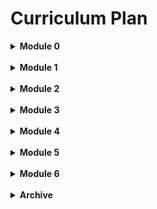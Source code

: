 # Curriculum Plan

<details><Summary><strong>Module 0</strong></Summary>
To Be Moved
</details><br>

<details><Summary><strong>Module 1</strong></Summary>

### Week 1
* Intro to Programming
    - Understand what makes something a computer
    - Appreciate the importance of giving instructions
    - Write a simple program
* Data Types and Variables
    - Recognize each of the main c# datatypes.
    - Speak to a few common methods for each data type.
    - Practice researching built-in c# methods.
* Conditional Logic
    - explain the flow of execution through code  
    - use `if/else` statements to control execution
* PD: Note-Taking for Technical Content
    - Identify strategies for note-taking for technical content
    - Implement note-taking strategies for upcoming lessons

### Week 2
* Collections 
    - Define and use **arrays** and **lists**
    - Identify key differences between **arrays** and **lists**
    - Define and use a **dictionary**
    - Iterate through collections with `foreach` and `for`
* Looping and Iteration
    - Identify and implement code blocks.
    - Use `while`, and `for` to repeat code blocks.
    - Recognize potential infinite loops.
* Methods
    - Define the terms Method, Argument, Return Value, and Object.
    - Explain why we use methods
    - Define methods in c#
    - Understand how abstraction helps us program
* PD: Asking Technical Questions That Lead to Answers
    - Use effective keywords in a Google search to find answers faster
    - Ask technical questions that are both clear and concise

### Week 3
* Classes
    - Describe the difference between a class and an instance of that class
    - Practice building classes with state and behavior
    - Identify some best-practices for defining state and behavior
* Object Oriented Programming (OOP)
    - Define OOP
    - Discuss the benefits of OOP
    - Identify different syntaxes for object instantiation
* Class Interaction
    - Implement appropriate class file structure
    - Gain familiarity with passing around 'smart' objects
* PD: Productivity + Time MGMT
    - Identify strategies for improving productivity in a fast-paced, learning environment
    - Implement productivity strategies and approaches for the upcoming week
    - Review your current approach to time management and calendaring
    - Implement time management strategies for the upcoming week

### Week 4
* Intro to IDE
    - Define and start using an IDE
    - Identify the benefits of using an IDE
* Debugging
    - Understand what a bug is
    - Practice Debugging with Breakpoints
* Unit Testing, Part 1
    - Define Automated Testing.
    - Understand why we use tests.
    - Implement unit tests for a single class.

### Week 5
* Unit Testing, Part 2
    - Define the stages of a test
    - Recognize difference in testing command and query methods
* Scope
    - Identify how **scope** affects where variables can be accessed
    - Have a reference to look at when **scope** errors show up
    - Understand the difference between the **public** and **private** access modifiers
    - Start thinking about when to use **public** vs **private**
* Refactoring
    - Define 'Refactoring' in programming terms.
    - Define and implement the Single Responsibility Principle
* PD: Using Technical Terminology
    - Practice using technical terminology to describe code.
    - Practice presenting technical topics in a group setting.

### Project
* Message Logger
    - Demonstrate:
        * Version Control, including branches and pull requests.
        * Understanding of database table relationships.
        * Database CRUD with an ORM.

    - Explore:
        * Dive into a new (not written by you) code base!
        * Using TDD to add additional features! (For any new feature that you create, try writing the tests first, and then creating the code that makes those tests pass!)

</details><br>

<details><Summary><strong>Module 2</strong></Summary>

### Week 1
* Version Control and Solo Git
    - Define Version Control and its benefit
    - Build a mental model of branching workflow
    - Practice committing and branching on a solo repository
* Intro to Databases
    - Describe a database and its uses in various applications
    - Define relational data
    - Create a Database with Postgresql and PgAdmin
* SQL CRUD
    - Define CRUD
    - Use SQL to SELECT, INSERT, REMOVE and UPDATE records
    - Use basic WHERE clause to filter records
* PD: The Graceful Exit
    - Strategies for responding to questions you can't answer.
    - Identify personal qualities you want to highlight.

### Week 2
* Test Driven Development
    - Describe the benefits of TDD
    - Practice a TDD workflow
    - Define the difference between Unit and Integration tests
* Git for Pairs
    - Outline a workflow for collaborating on a single repository
    - Identify and resolve merge conflicts
* Data Relationships
    - Solidify understanding of Primary Keys and Foreign Keys
    - Visualize One-to-One, One-to-Many, and Many-to-Many relationships
    - Implement a Many-to-Many relationship using a join table
    - Practice describing different relationships
* PD: Revisiting Productive Struggle

### Week 3
* SQL Aggregates
    - Develop a visualization for grouping and aggregating data
    - Use GROUP BY, COUNT, SUM, and AVERAGE
* SQL Joins
    - Visualize and practice SQL join queries
    - Use WHERE and JOIN together
    - Understand the difference between an inner join and a left join
* LINQ
    - Understand why we use LINQ
    - Practice basic LINQ methods
    - Recognize LINQ Query Syntax
* PD: TBD

### Week 4
* Intro to ORM
    - Define ORM, Entity Framework, and Framework
    - Describe the benefits of working with objects
    - Use Entity Framework in a Console Application to create a database
    - Create a one-to-many relationship using Entity Framework
* CRUD with ORM
* PD: TBD

### Week 5
* Database Migrations
    - Explore business decisions that drive database changes
    - Practice making database changes to add and remove columns
    - Learn how to create seed data
* Many to Many Using an ORM
    -  Understand why frameworks have versions
    -  Reinforce how to structure many-to-many database relationships
    -  Implement a many-to-many relationship using Entity Framework
* PD: SQL Workplace Simulation
    - Practice professional Slack communication
    - Apply SQL skills to a more real-world scenario
    - Practice giving and receiving feedback

### Project
* Message Logger
    - Demonstrate:
        * Version Control, including branches and pull requests.
        * Understanding of database table relationships.
        * Database CRUD with an ORM.
    - Explore:
        * Dive into a new (not written by you) code base!
        * Using TDD to add additional features! (For any new feature that you create, try writing the tests first, and then creating the code that makes those tests pass!)

</details><br>

<details><Summary><strong>Module 3</strong></Summary>

**Mod Overview** All things MVC.  
**Lesson Project** [MvcMovie](https://github.com/turingschool-examples/MvcMovieStarter)  
**Lab Project** [RecordCollection](https://github.com/turingschool-examples/RecordCollectionStarter)  

### Week 1
* HTTP Request/Response Cycle
    - Develop a diagram of how the web works
    - Identify the key responsiblities of Backend and Frontend development
* HTML
    - Define HTML and its purpose
    - Identify and use attributes for appropriate elements
    - Understand the importance of semantic HTML
* CSS
    - Define CSS and its purpose
    - Practice Debugging with Chrome Dev Tools
    - Demonstrate an understanding of the box model
### Week 2
* Intro to MVC
    - Identify the elements of the MVC design pattern
    - Describe the single responsibility of each of the Model, View, and Controller
    - Describe how data is passed through the MVC pattern
* REST
    - Define REST
    - Identify RESTful and non-RESTful routes
    - Create a show page for a single resource (using a restful route)
* Feature Testing
    - Understand why feature testing is important
    - Make connections between a browser and an in-project client
    - Practice testing basic user interactions with xUnit.
### Week 3
* Creating and Reading Single Resources
    - Diagram the Request/Response cycle with a form submission
    - Use a form to create single resources
    - Create Tests for #New and #Create actions.
* Creating and Reading Related Resources
    - Use a form to create a one-to-many relationship
    - Use a form to create a many-to-many relationship
    - Create Show Page for a Resource with related data
### Week 4
* Query String Parameters
    - Discover real-world examples of query string parameters in action
    - Understand how data is dynamically passed using query string parameters
    - Use query string parameters to filter data on an Index page
* Updating Resources
    - Use a form to update single resources
    - Use a form to update a one-to-many relationship
* Destroying Resources
    - Describe some common pitfalls when destroying resources
    - Practice destruction of single and related resources

</details><br>

<details><Summary><strong>Module 4</strong></Summary>

## Mod 4
* Big theme: we are building BE APIs
    - ideally, we would have a nice JS frontend
    - MVP, we will use postman to interact with our APIs

## Intermission
* Javascript
    - khan academy
### Week 1
* JavaScript (Likely 2 lessons, with intermission work, maybe 1?)
    - Understand why it is important to be familiar with JavaScript
    - Available DataTypes
    - How to Build a Function
    - Accessing DOM elements and events
* Reviewing Concepts
    - MVC Practice
    - Review SQL
    - Review OOP/C# fundamentals
### Week 2
* Intro to APIs
    - Understand how an API works at a conceptual level
    - Expand our understanding of what a 'client' could be
    - Create an in-app client to manipulate HTTP responses
    - Practice requests to an existing - using Postman
* Building an API
    - Review HTTP Request/Response Structure 
    - Use TDD to Implement CRUD endpoints through an API
    - Define and identify valid JSON data structures
<!-- * Testing Strategies when Consuming an API
    - Understand the necessity of faking API requests in tests
    - Implment mock/vcr to maintain test coverage -->


### Week 3
* CHECKPOINT - a mini individual project.  Can you build an API?
* Maintaining State
    - Identify the limitations of Stateless HTTP
    - Introduce the concept of Sessions & Cookies
    - Implement a simple Cookie
<!-- 
Move to Mod5, independent learning/tutorial
* Authentication
    - Explain the use of Authentication and its importance
    - Implement Authentication
* Authorization
    - Identify the difference between Authentication and Authorization
    - Implement User Roles with Authorization -->
### Week 4
* Security Concerns
    - Common pitfalls (what would happen if...)
    - General strategies for security
    - Understanding the inherent risks of the internet (we can't save every situation)
* ?Advanced Data Manipulations? On the scope and sqnce doc, the learning goal includes Advanced SQL
    - https://backend.turing.edu/module3/lessons/advanced_activerecord
### Independent Learning
* Inheritance
* Interfaces
* Dependency Injection
</details><br>

<details><Summary><strong>Module 5</strong></Summary>

### Week1
* Customizing JSON Responses
    - Define and implement a Serializer
    - Expand our understanding of MVC responsibilities
    - Describe how a Serializer can support OOP Principles
* Data Validations
    - Identify the differences between Error Handling, and program crashing
    - Throw situation-specific errors
    - Implement try/catch blocks 
* SOLID (Refactoring Patterns)
    - Reinforce our understanding of SRP
    - Introduce OLID Principles
### Week2
* Working with 3rd party APIs
    - Implement Secure Environment Variables
* Writing Good Documentation
    - Understand the reasons for good documentation
    - Identify what to include in your documentation
* Interview Lifecycle
    - Identify the varying steps of an interview
    - Common Pitfalls in Interviewing
    - The graceful exit
### Week3
* Caching
    - Define Caching and why it is useful
    - Implement caching
* Background Workers
    - Identify opportunities to use background workers
    - Implement a background worker
* BigO and Process Optimization
    - Understand the impact of poor optimization
    - Introduce the problem of over-iteration and optimization
    - Gain a familiarity with Big0 terminology (I've heard of this thing, but may not be an expert)
</details><br>

<details><Summary><strong>Module 6</strong></Summary>
To Be Determined
</details><br>

<details><Summary><strong>Archive</strong></Summary>

## Mod 0
* Computer Setup [Richard's awesome setup]()
### Day 1
* Intro and Welcome to Turing
* Computer Tools check
    - double check bookmarks
    - how to use loom, trello, replit
* Communication via Slack NEED RESOURCE
    - At some point, want something that has them practice giving instructions.  COULD start their DMs to all instructors with that
* Typing with Code Characters [typing.io](https://typing.io/lesson/csharp/asp.net/CSharpCodeParser.cs/1)
### Day 2
* Google Productivity 
    - [Calendaring](https://mod0.turing.edu/shared/calendaring)
    - [gmail] NEED RESOURCE
* [Observations and Decision Making in Programming](/Mod0/TechnicalDay1.md)
### Day 3
* Google Office
    - [Drive] NEED RESOURCE
    - [Docs] NEED RESOURCE
    - [Slides] NEED RESOURCE
* [Keeping Track of Information in Programming](/Mod0/TechnicalDay2.md)
### Day 4
* Prep for Presentations NEED RESOURCE
* Presentations


## Mod 1
### Week 1
* 🎒[Intro to Programming (How Computers Work)](/Mod1/Lessons/Week1/introToProgramming.md)
* 💡⬆️ [Intro to Labs](/Mod1/Labs/Week1/IntroToLabs.md)
* 🎒[Datatypes & Variables](/Mod1/Lessons/Week1/datatypesAndVariables.md)
* 💡⬆️ [Lab/Exercise](/Mod1/Labs/Week1/DatatypesAndVariables.md)
* 🎒[Conditional Logic](/Mod1/Lessons/Week1/ConditionalLogic.md)
* 💡⬆️ [Lab/Exercise](/Mod1/Labs/Week1/ConditionalLogic.md)
* 🧪[Weekly Assessment](/Mod1/Assessments/week1.md)
* 🎒[Topic Review](/Mod1/Lessons/Week1/WeekInReview.md)

### Week 2
* 🎒[Looping](/Mod1/Lessons/Week2/Looping.md)
* 💡⬆️ [Lab/Exercise](/Mod1/Labs/Week2/Looping.md)
* 🎒[Collections](/Mod1/Lessons/Week2/Collections.md)
* 💡⬆️ [Lab/Exercise](/Mod1/Labs/Week2/Collections.md)
* 🎒[Methods](/Mod1/Lessons/Week2/Methods.md)
* 💡⬆️ [Lab/Exercise](/Mod1/Labs/Week2/Methods.md)
* 🧪[Weekly Assessment](/Mod1/Assessments/week2.md)
* 🎒[Topic Review](Mod1/Lessons/Week2/WeekInReview.md)

### Week 3
* 🎒[Classes](/Mod1/Lessons/Week3/Classes.md)
* 💡⬆️ [Lab/Exercise](/Mod1/Labs/Week3/Classes.md)
* 🎒[OOP](/Mod1/Lessons/Week3/OOP.md)
* 💡⬆️ [Lab/Exercise](/Mod1/Labs/Week3/OOP.md)
* 🎒[Class/Object Interaction](/Mod1/Lessons/Week3/ClassInteraction.md)
* 💡⬆️ [Lab/Exercise](/Mod1/Labs/Week3/ClassInteraction.md)
* 🧪[Weekly Assessment](/Mod1/Assessments/Week3.md)
* 🎒[Topic Review](/Mod1/Lessons/Week3/WeekInReview.md)

### Week 4
* 🎒[Intro to IDEs](/Mod1/Lessons/Week4/IntroToIDE.md)
* 💡⬆️ [Lab/Exercise](/Mod1/Labs/Week4/IntroToIDE.md)
* 🎒[Debugging](/Mod1/Lessons/Week4/Debugging.md)
* 💡⬆️ [Lab/Exercise](/Mod1/Labs/Week4/Debugging.md)
* 🎒[Unit Tests I](/Mod1/Lessons/Week4/UnitTestingI.md)
* 💡⬆️ [Lab/Exercise](/Mod1/Labs/Week4/UnitTestingI.md)
* 🧪[Weekly Assessment](/Mod1/Assessments/Week4.md)
* 🎒[Topic Review](/Mod1/Lessons/Week4/WeekInReview.md)

### Week 5
* 🎒[Refactoring](/Mod1/Lessons/Week5/Refactoring.md)
* 💡⬆️ [Lab/Exercise](/Mod1/Labs/Week5/Refactoring.md)
* 🎒[Unit Tests II](/Mod1/Lessons/Week5/UnitTestingII.md)
* 💡⬆️ [Lab/Exercise](/Mod1/Labs/Week5/UnitTestingII.md)
* 🎒[Scope and Access Modifiers](/Mod1/Lessons/Week5/scope.md)
* 🧪Weekly Assessment
* 🎒Topic Review
### [Project](/Mod1/Project/Index.md)

### Week 6
PD: 💼 [Peer Feedback](/Mod1/ProfessionalDevelopment/PeerFeedback.md)


## Mod 2
Lab Project Goals:  
Create a Database for a Library Application  
Use EF to create a connection to the DB  
Use EF to create and manipulate DB records  
Use TDD to create classes  
Test DB connections and records  
### Week 1
* 🎒[Version Control and Solo Git/GitHub](/Mod2/Lessons/Week1/VersionControlAndSoloGit.md)
    - Describe the benefits of Version Control
    - Create a repository
    - Use branch workflow
* 💡[Lab/Exercise](/Mod2/Labs/Week1/VersionControl.md)
* ➡️[Preparation: Intro to Databases](/Mod2/Preparation/IntroToDatabases.md)
* 🎒[Lesson: Intro to Databases](/Mod2/Lessons/Week1/IntroToDatabases.md)
    - Describe a database its uses in various applications
    - Define relational data and data normalization
    - Create a Database with Postgresql and PgAdmin  
* 💡[Lab/Exercise](/Mod2/Labs/Week1/IntroToDatabases.md)
        * Lab Project: Create Database for Library (not connected)
* ➡️[Preparation: SQL CRUD](/Mod2/Preparation/SQLCRUD.md)
* 🎒[Lesson: SQL CRUD](/Mod2/Lessons/Week1/SQLCRUD.md)
    - Use SQL to SELECT, INSERT, REMOVE and UPDATE records
    - Use basic WHERE clause to filter records  
        * Lab Project: Use SQL to insert and query library records in the DB
* PD Idea: Get on linked in - intro just to start connecting as you meet people.
### Week 2
* ➡️[Preparation: TDD](/Mod2/Preparation/TDD.md)
* 🎒[Lesson: Test Driven Development](/Mod2/Lessons/Week2/TDD.md)
    - Describe the benefits of TDD
    - Practice a TDD workflow
* 💡[Lab/Exercise](/Mod2/Labs/Week2/TDD.md)
    * Lab Project: use TDD to create classes for library records
* 🎒[Lesson: Git for Pairs](Mod2/Lessons/Week2/GitForPairs.md)
    - Outline a workflow for collaborating on a single repository
    - Identify and resolve merge conflicts
* 💡[Lab/Exercise](/Mod2/Labs/Week2/GitForPairs.md)
    - Add collaborator to GitHub repository
    - Create and checkout branches in Git
    - Practice basic Git workflow (add, commit, push, pull)
    - Create, review, and merge Pull Requests
### Week 3
* ➡️[Preparation: Data Relationships](/Mod2/Preparation/Week3/DataRelationships.md)
* 🎒[Lesson: Data Relationships](/Mod2/Lessons/Week3/DataRelationships.md) (One to One, One to Many, Many to Many)
    * Solidify understanding of Primary Keys and Foreign Keys
    * Visualize One-to-One, One-to-Many, and Many-to-Many relationships
    * Implement a Many-to-Many relationship using a join table
    * Practice describing different relationships 
* 💡 [Lab/Exercise](/Mod2/Labs/Week3/DataRelationships.md)
    * Lab Project: Add an Author Table to the Library Db (many-to-many)
* Lesson: SQL Aggregates
    - Develop a visualization for grouping and aggregating data
    - Use GROUP BY, COUNT, SUM, and AVERAGE
    - Research additional aggregate functions  
  Lab Project: Use SQL to query some Library Statistics
* Lesson: SQL JOINS
    - Use JOIN to query related records
    - Use WHERE to filter joined queries  
  Lab Project: User SQL to select related records
* PD POTENTIAL: Practice sending and responding to requests for other teams (as a dev you won't always be coding, you will be asked for datapoints from other teams.)
### Week 4
* ➡️[Preparation: LINQ](/Mod2/Preparation/Week4/LINQ.md)
* 🎒[Lesson: LINQ](/Mod2/Lessons/Week4/LINQ.md)
* 💡[Lab/Exercise: LINQ](/Mod2/Labs/Week4/LINQ.md)
* ➡️[Preparation: Intro to ORM](/Mod2/Preparation/Week4/IntroToORM.md)
* 🎒[Lesson: Intro to ORM](/Mod2/Lessons/Week4/IntroToORM.md)
    - Define ORM and Framework
    - Describe the benefits of working with Objects
    - Set up Entity Framework in a Console Application
    - Create a one-to-many relationship using an ORM
* 💡 [Lab/Exercise: ](/Mod2/Labs/Week4/IntroToORM.md) Create one-to-many book and patrons tables using EF
* Lesson: CRUD with ORM
    - Deepen understanding of test setup by creating a test database
    - Use TDD to implement CRUD functionality in a console application  
    - Use EF and LINQ to query database records
  Lab Project: Use TDD and EF to create library records

### Week 5
* ➡️[Preparation: Database Migrations](/Mod2/Preparation/Week5/DatabaseMigrations.md)
* 🎒[Lesson: Database Migrations](/Mod2/Lessons/Week5/DatabaseMigrations.md)
    - Explore business decisions that drive database changes
    - Practice making database changes to add and remove columns
    - Learn how to create seed data
* 💡[Lab/Exercise: ](/Mod2/Labs/Week5/DatabaseMigrations.md)  use a migration to add a table and column to the database
* ➡️[Preparation: Many-to-Many using an ORM](/Mod2/Preparation/Week5/ManyToManyWithAnORM.md)
* 🎒[Lesson: Many-to-Many using an ORM](/Mod2/Lessons/Week5/ManyToManyWithAnORM.md)
    -  Understand why frameworks have versions
    -  Reinforce how to structure many-to-many database relationships
    -  Implement a many-to-many relationship using Entity Framework
* 💡[Lab/Exercise: ](/Mod2/Labs/Week5/ManyToManyWithAnORM.md) Create many-to-many relationship between books and authors using an ORM.

## Mod 3
### Week 1
* HTTP Request/Response Cycle
    - Develop a diagram of how the web works
    - Identify the key responsiblities of Backend and Frontend development
* HTML
    - Define HTML and its purpose
    - Identify and use attributes for appropriate elements
    - Understand the importance of semantic HTML
* CSS
    - Define CSS and its purpose
    - Practice Debugging with Chrome Dev Tools
    - Demonstrate an understanding of the box model
### Week 2
* Interfaces (we need to learn this so that students can understand some of the setup for a .NET MVC project)
    - Identify objects that have shared structure/behavior
    - Implement an interface structure
    - Practice identifying interfaces in existing code
* Intro to MVC
    - Identify the elements of the MVC design pattern
    - Describe the single responsibility of each of the Model, View, and Controller
    - Describe how data is passed through the MVC pattern
* Feature Testing
    - Understand why feature testing is important
    - Make connections between a browser and an in-project client
    - Practice testing basic user interactions with xUnit and Selenium.
### Week 3
* REST
    - Define REST
    - Identify RESTful and non-RESTful routes
    - Explore the pros and cons of REST
* Creating and Reading Single Resources
    - Diagram the Request/Response cycle with a form submission
    - Use a form to create single resources
    - Create Index and Show pages for a single resource
* Creating and Reading Related Resources
    - Use a form to create a one-to-many relationship
    - Create Show Page for a Resource with related data
### Week 4
* Dynamic Routing
    - Understand how data is dynamically passed using Routes
    - Use dynamic routing to filter data on a Show and Index page
* Updating Resources
    - Use a form to update single resources
    - Use a form to create a one-to-many relationship
* Destroying Resources
    - Describe some common pitfalls when destroying resources
    - Practice destruction of single and related resources

## Mod 4
* Big theme: we are building BE APIs
    - ideally, we would have a nice JS frontend
    - MVP, we will use postman to interact with our APIs

## Intermission
* Javascript
    - khan academy
### Week 1
* JavaScript (Likely 2 lessons, with intermission work, maybe 1?)
    - Understand why it is important to be familiar with JavaScript
    - Available DataTypes
    - How to Build a Function
    - Accessing DOM elements and events
* Reviewing Concepts
    - MVC Practice
    - Review SQL
    - Review OOP/C# fundamentals
### Week 2
* Intro to APIs
    - Understand how an API works at a conceptual level
    - Expand our understanding of what a 'client' could be
    - Practice requests to an existing - using Postman
* Building an API
    - Review HTTP Request/Response Structure 
    - Use TDD to Implement CRUD endpoints through an API
    - Define and identify valid JSON data structures
<!-- * Testing Strategies when Consuming an API
    - Understand the necessity of faking API requests in tests
    - Implment mock/vcr to maintain test coverage -->

### Week 3
* CHECKPOINT - a mini individual project.  Can you build an API?
* Maintaining State
    - Identify the limitations of Stateless HTTP
    - Introduce the concept of Sessions & Cookies
    - Implement a simple Cookie
<!-- 
Move to Mod5, independent learning/tutorial
* Authentication
    - Explain the use of Authentication and its importance
    - Implement Authentication
* Authorization
    - Identify the difference between Authentication and Authorization
    - Implement User Roles with Authorization -->
### Week 4
* Security Concerns
    - Common pitfalls (what would happen if...)
    - General strategies for security
    - Understanding the inherent risks of the internet (we can't save every situation)
    - https://learn.microsoft.com/en-us/aspnet/core/tutorials/first-web-api?view=aspnetcore-6.0&tabs=visual-studio#prevent-over-posting-1
* ?Advanced Data Manipulations? On the scope and sqnce doc, the learning goal includes Advanced SQL
    - https://backend.turing.edu/module3/lessons/advanced_activerecord
### Independent Learning
* Inheritance
* Interfaces
* Dependency Injection


## Mod 5

For zoe's spirit: go back to MVC and do it well
* try/catch
* auth
* agile/project board

### Week1
* Customizing JSON Responses
    - Define and implement a Serializer
    - Expand our understanding of MVC responsibilities
    - Describe how a Serializer can support OOP Principles
* Data Validations
    - Identify the differences between Error Handling, and program crashing
    - Throw situation-specific errors
    - Implement try/catch blocks 
* SOLID (Refactoring Patterns)
    - Reinforce our understanding of SRP
    - Introduce OLID Principles
### Week2
* Working with 3rd party APIs
    - Implement Secure Environment Variables
* Writing Good Documentation
    - Understand the reasons for good documentation
    - Identify what to include in your documentation
* Interview Lifecycle
    - Identify the varying steps of an interview
    - Common Pitfalls in Interviewing
    - The graceful exit
### Week3
* Caching
    - Define Caching and why it is useful
    - Implement caching
* Background Workers
    - Identify opportunities to use background workers
    - Implement a background worker
* BigO and Process Optimization
    - Understand the impact of poor optimization
    - Introduce the problem of over-iteration and optimization
    - Gain a familiarity with Big0 terminology (I've heard of this thing, but may not be an expert)


## Mod 6

</details>
